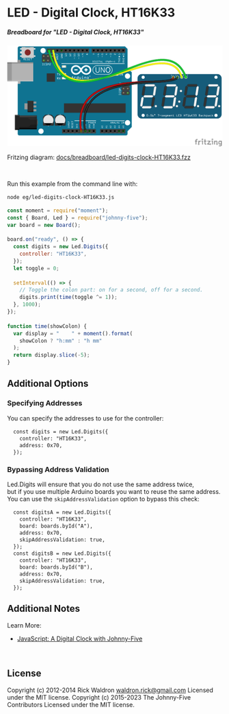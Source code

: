 <!--remove-start-->

# LED - Digital Clock, HT16K33

<!--remove-end-->






##### Breadboard for "LED - Digital Clock, HT16K33"



![docs/breadboard/led-digits-clock-HT16K33.png](breadboard/led-digits-clock-HT16K33.png)<br>

Fritzing diagram: [docs/breadboard/led-digits-clock-HT16K33.fzz](breadboard/led-digits-clock-HT16K33.fzz)

&nbsp;




Run this example from the command line with:
```bash
node eg/led-digits-clock-HT16K33.js
```


```javascript
const moment = require("moment");
const { Board, Led } = require("johnny-five");
var board = new Board();

board.on("ready", () => {
  const digits = new Led.Digits({
    controller: "HT16K33",
  });
  let toggle = 0;

  setInterval(() => {
    // Toggle the colon part: on for a second, off for a second.
    digits.print(time(toggle ^= 1));
  }, 1000);
});

function time(showColon) {
  var display = "    " + moment().format(
    showColon ? "h:mm" : "h mm"
  );
  return display.slice(-5);
}

```







## Additional Options
### Specifying Addresses
You can specify the addresses to use for the controller:
```
  const digits = new Led.Digits({
    controller: "HT16K33",
    address: 0x70,
  });
```

### Bypassing Address Validation
Led.Digits will ensure that you do not use the same address twice,  
but if you use multiple Arduino boards you want to reuse the same address.  
You can use the `skipAddressValidation` option to bypass this check:
```
  const digitsA = new Led.Digits({
    controller: "HT16K33",
    board: boards.byId("A"),
    address: 0x70,
    skipAddressValidation: true,
  });
  const digitsB = new Led.Digits({
    controller: "HT16K33",
    board: boards.byId("B"),
    address: 0x70,
    skipAddressValidation: true,
  });
```






## Additional Notes
Learn More:
- [JavaScript: A Digital Clock with Johnny-Five](http://bocoup.com/weblog/javascript-arduino-digital-clock-johnny-five/)

&nbsp;

<!--remove-start-->

## License
Copyright (c) 2012-2014 Rick Waldron <waldron.rick@gmail.com>
Licensed under the MIT license.
Copyright (c) 2015-2023 The Johnny-Five Contributors
Licensed under the MIT license.

<!--remove-end-->
